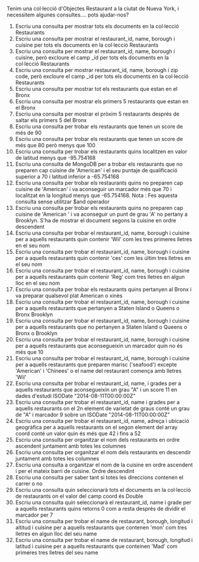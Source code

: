 Tenim una col·lecció d'Objectes Restaurant a la ciutat de Nueva York, i necessitem algunes consultes.... pots ajudar-nos?

1.	Escriu una consulta per mostrar tots els documents en la col·lecció Restaurants
2.	Escriu una consulta per mostrar el restaurant_id, name, borough i cuisine per tots els documents en la col·lecció Restaurants
3.	Escriu una consulta per mostrar el restaurant_id, name, borough i cuisine, però excloure el camp _id per tots els documents en la col·lecció Restaurants
4.	Escriu una consulta per mostrar restaurant_id, name, borough i zip code, però excloure el camp _id per tots els documents en la col·lecció Restaurants
5.	Escriu una consulta per mostrar tot els restaurants que estan en el Bronx
6.	Escriu una consulta per mostrar els primers 5 restaurants que estan en el Bronx
7.	Escriu una consulta per mostrar el pròxim 5 restaurants després de saltar els primers 5 del Bronx
8.	Escriu una consulta per trobar els restaurants que tenen un score de més de 90
9.	Escriu una consulta per trobar els restaurants que tenen un score de més que 80 però menys que 100
10.	Escriu una consulta per trobar els restaurants quins localitzen en valor de latitud menys que -95.754168
11.	Escriu una consulta de MongoDB per a trobar els restaurants que no preparen cap cuisine de 'American' i el seu puntaje de qualificació superior a 70 i latitud inferior a -65.754168
12.	Escriu una consulta per trobar els restaurants quins no preparen cap cuisine de 'American' i va aconseguir un marcador més que 70 i localitzat en la longitud menys que -65.754168. Nota : Fes aquesta consulta sense utilitzar $and operador
13.	Escriu una consulta per trobar els restaurants quins no preparen cap cuisine de 'American ' i va aconseguir un punt de grau 'A' no pertany a Brooklyn. S'ha de mostrar el document segons la cuisine en ordre descendent
14.	Escriu una consulta per trobar el restaurant_id, name, borough i cuisine per a aquells restaurants quin contenir 'Wil' com les tres primeres lletres en el seu nom
15.	Escriu una consulta per trobar el restaurant_id, name, borough i cuisine per a aquells restaurants quin contenir 'ces' com les últim tres lletres en el seu nom
16.	Escriu una consulta per trobar el restaurant_id, name, borough i cuisine per a aquells restaurants quin contenir 'Reg' com tres lletres en algun lloc en el seu nom
17.	Escriu una consulta per trobar els restaurants quins pertanyen al Bronx i va preparar qualsevol plat American o xinès
18.	Escriu una consulta per trobar el restaurant_id, name, borough i cuisine per a aquells restaurants que pertanyen a Staten Island o Queens o Bronx  Brooklyn
19.	Escriu una consulta per trobar el restaurant_id, name, borough i cuisine per a aquells restaurants que no pertanyen a Staten Island o Queens o Bronx o Brooklyn
20.	Escriu una consulta per trobar el restaurant_id, name, borough i cuisine per a aquells restaurants que aconsegueixin un marcador quin no és més que 10
21.	Escriu una consulta per trobar el restaurant_id, name, borough i cuisine per a aquells restaurants que preparen marisc ('seafood') excepte 'American' i 'Chinees' o el name del restaurant comença amb lletres 'Wil'
22.	Escriu una consulta per trobar el restaurant_id, name, i grades per a aquells restaurants que aconsegueixin un grau "A" i un score 11 en dades d'estudi ISODate "2014-08-11T00:00:00Z"
23.	Escriu una consulta per trobar el restaurant_id, name i grades per a aquells restaurants on el 2n element de varietat de graus conté un grau de "A" i marcador 9 sobre un ISODate "2014-08-11T00:00:00Z"
24.	Escriu una consulta per trobar el restaurant_id, name, adreça i ubicació geogràfica per a aquells restaurants on el segon element del array coord conté un valor quin és més que 42 i fins a 52
25.	Escriu una consulta per organitzar el nom dels restaurants en ordre ascendent juntament amb totes les columnes
26.	Escriu una consulta per organitzar el nom dels restaurants en descendir juntament amb totes les columnes
27.	Escriu una consulta a organitzar el nom de la cuisine en ordre ascendent i per el mateix barri de cuisine. Ordre descendint
28.	Escriu una consulta per saber tant si totes les direccions contenen el carrer o no
29.	Escriu una consulta quin seleccionarà tots el documents en la col·lecció de restaurants on el valor del camp coord és Double
30.	Escriu una consulta quin seleccionarà el restaurant_id, name i grade per a aquells restaurants quins retorns 0 com a resta després de dividir el marcador per 7
31.	Escriu una consulta per trobar el name de restaurant, borough, longitud i altitud i cuisine per a aquells restaurants que contenen 'mon' com tres lletres en algun lloc del seu name
32.	Escriu una consulta per trobar el name de restaurant, borough, longitud i latitud i cuisine per a aquells restaurants que conteinen 'Mad' com primeres tres lletres del seu name
